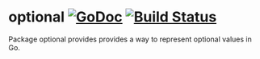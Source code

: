 # optional [![GoDoc][doc-img]][doc] [![Build Status][ci-img]][ci]

Package optional provides provides a way to represent optional values in Go.

[doc-img]: https://pkg.go.dev/badge/github.com/pamburus/go-mod/optional
[doc]: https://pkg.go.dev/github.com/pamburus/go-mod/optional
[ci-img]: https://github.com/pamburus/go-mod/actions/workflows/ci.yml/badge.svg
[ci]: https://github.com/pamburus/go-mod/actions/workflows/ci.yml
